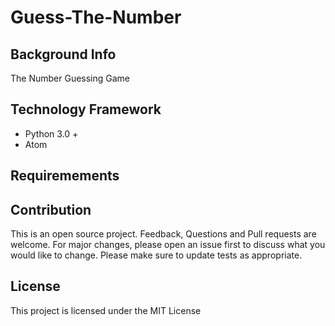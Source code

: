 # Guess-The-Number

## Background Info
The Number Guessing Game

## Technology Framework
- Python 3.0 + 
- Atom

## Requiremements 

## Contribution
This is an open source project. Feedback, Questions and Pull requests are welcome. 
For major changes, please open an issue first to discuss what you would like to change.
Please make sure to update tests as appropriate.

## License
This project is licensed under the MIT License
<!-- Comment code-->
